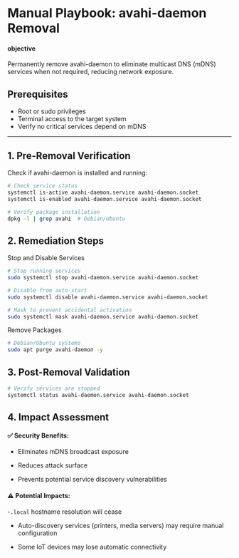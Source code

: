 # Manual Playbook: avahi-daemon Removal

#### objective
Permanently remove avahi-daemon to eliminate multicast DNS (mDNS) services when not required, reducing network exposure.

## Prerequisites
- Root or sudo privileges
- Terminal access to the target system
- Verify no critical services depend on mDNS

---

## 1. Pre-Removal Verification
Check if avahi-daemon is installed and running:

```bash
# Check service status
systemctl is-active avahi-daemon.service avahi-daemon.socket
systemctl is-enabled avahi-daemon.service avahi-daemon.socket

# Verify package installation
dpkg -l | grep avahi  # Debian/Ubuntu
```
## 2. Remediation Steps
Stop and Disable Services
```bash
# Stop running services
sudo systemctl stop avahi-daemon.service avahi-daemon.socket

# Disable from auto-start
sudo systemctl disable avahi-daemon.service avahi-daemon.socket

# Mask to prevent accidental activation
sudo systemctl mask avahi-daemon.service avahi-daemon.socket
```
Remove Packages
```bash
# Debian/Ubuntu systems
sudo apt purge avahi-daemon -y
```
## 3. Post-Removal Validation
```bash
# Verify services are stopped
systemctl status avahi-daemon.service avahi-daemon.socket
```
## 4. Impact Assessment
#### ✅ Security Benefits:

- Eliminates mDNS broadcast exposure

- Reduces attack surface

- Prevents potential service discovery vulnerabilities

#### ⚠ Potential Impacts:

 -`.local` hostname resolution will cease

- Auto-discovery services (printers, media servers) may require manual configuration

- Some IoT devices may lose automatic connectivity